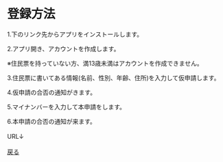 # 登録方法
1.下のリンク先からアプリをインストールします。  

2.アプリ開き、アカウントを作成します。  

※住民票を持っていない方、満13歳未満はアカウントを作成できません。  

3.住民票に書いてある情報(名前、性別、年齢、住所)を入力して仮申請します。  

4.仮申請の合否の通知がきます。  

5.マイナンバーを入力して本申請をします。  

6.本申請の合否の通知が来ます。<br><br>
URL↓
<br><br>
[戻る](https://16-2505-058-4.github.io/app/index)
